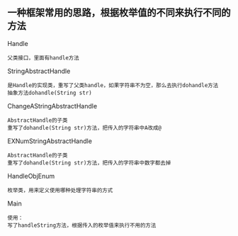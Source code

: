 一种框架常用的思路，根据枚举值的不同来执行不同的方法
---

Handle

    父类接口，里面有handle方法

StringAbstractHandle

    是Handle的实现类，重写了父类handle，如果字符串不为空，那么去执行dohandle方法
    抽象方法dohandle(String str)

ChangeAStringAbstractHandle
    
    AbstractHandle的子类
    重写了dohandle(String str)方法，把传入的字符串中A改成@

EXNumStringAbstractHandle

    AbstractHandle的子类
    重写了dohandle(String str)方法，把传入的字符串中数字都去掉

HandleObjEnum

    枚举类，用来定义使用哪种处理字符串的方式

Main

    使用：
    写了handleString方法，根据传入的枚举值来执行不用的方法


